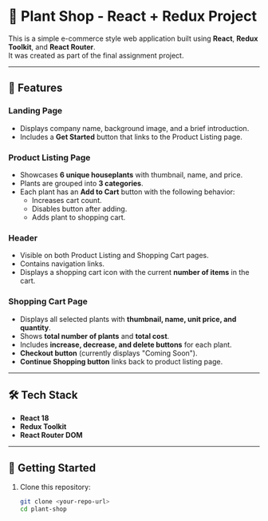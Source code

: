 # 🌱 Plant Shop - React + Redux Project

This is a simple e-commerce style web application built using **React**, **Redux Toolkit**, and **React Router**.  
It was created as part of the final assignment project.

---

## 📌 Features

### Landing Page
- Displays company name, background image, and a brief introduction.
- Includes a **Get Started** button that links to the Product Listing page.

### Product Listing Page
- Showcases **6 unique houseplants** with thumbnail, name, and price.
- Plants are grouped into **3 categories**.
- Each plant has an **Add to Cart** button with the following behavior:
  - Increases cart count.
  - Disables button after adding.
  - Adds plant to shopping cart.

### Header
- Visible on both Product Listing and Shopping Cart pages.
- Contains navigation links.
- Displays a shopping cart icon with the current **number of items** in the cart.

### Shopping Cart Page
- Displays all selected plants with **thumbnail, name, unit price, and quantity**.
- Shows **total number of plants** and **total cost**.
- Includes **increase, decrease, and delete buttons** for each plant.
- **Checkout button** (currently displays "Coming Soon").
- **Continue Shopping button** links back to product listing page.

---

## 🛠️ Tech Stack
- **React 18**
- **Redux Toolkit**
- **React Router DOM**

---

## 🚀 Getting Started

1. Clone this repository:
   ```bash
   git clone <your-repo-url>
   cd plant-shop
